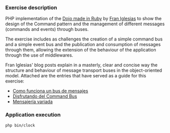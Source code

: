 ### Exercise description

PHP implementation of the [Dojo made in Ruby](https://github.com/franiglesias/ruby-dojo/tree/master) by [Fran Iglesias](https://franiglesias.github.io/) to show the design of the Command pattern and the management of different messages (commands and events) through buses.

The exercise includes as challenges the creation of a simple command bus and a simple event bus and the publication and consumption of messages through them, allowing the extension of the behaviour of the application through the use of middlewares.

Fran Iglesias' blog posts explain in a masterly, clear and concise way the structure and behaviour of message transport buses in the object-oriented model. Attached are the entries that have served as a guide for this exercise:

- [Como funciona un bus de mensajes](https://franiglesias.github.io/command_bus_1/)
- [Disfrutando del Command Bus](https://franiglesias.github.io/command_bus_2/)
- [Mensajería variada](https://franiglesias.github.io/command_bus_3/)

### Application execution

```bash
php bin/clock
```

